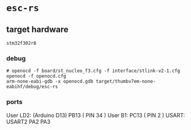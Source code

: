 # `esc-rs`

## target hardware

`stm32f302r8`

### debug

```
# openocd -f board/st_nucleo_f3.cfg -f interface/stlink-v2-1.cfg
openocd -f openocd.cfg
arm-none-eabi-gdb -x openocd.gdb target/thumbv7em-none-eabihf/debug/esc-rs
```


### ports

User LD2: (Arduino D13) PB13 ( PIN 34 )
User B1: PC13 ( PIN 2 )
USART: USART2 PA2 PA3
